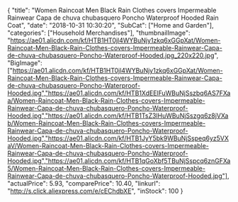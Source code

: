 {
	"title": "Women Raincoat Men Black Rain Clothes covers Impermeable Rainwear  Capa de chuva chubasquero Poncho Waterproof Hooded Rain Coat",
	"date": "2018-10-31 10:30:20",
	"SubCat": ["Home and Garden"],
	"categories": ["Household Merchandises"],
	"thumbnailImage": "https://ae01.alicdn.com/kf/HTB1HT0jl4WYBuNjy1zkq6xGGpXat/Women-Raincoat-Men-Black-Rain-Clothes-covers-Impermeable-Rainwear-Capa-de-chuva-chubasquero-Poncho-Waterproof-Hooded.jpg_220x220.jpg",
	"BigImage": ["https://ae01.alicdn.com/kf/HTB1HT0jl4WYBuNjy1zkq6xGGpXat/Women-Raincoat-Men-Black-Rain-Clothes-covers-Impermeable-Rainwear-Capa-de-chuva-chubasquero-Poncho-Waterproof-Hooded.jpg","https://ae01.alicdn.com/kf/HTB1XdEElFuWBuNjSszbq6AS7FXaa/Women-Raincoat-Men-Black-Rain-Clothes-covers-Impermeable-Rainwear-Capa-de-chuva-chubasquero-Poncho-Waterproof-Hooded.jpg","https://ae01.alicdn.com/kf/HTB1TsZ3lHuWBuNjSszgq6z8jVXab/Women-Raincoat-Men-Black-Rain-Clothes-covers-Impermeable-Rainwear-Capa-de-chuva-chubasquero-Poncho-Waterproof-Hooded.jpg","https://ae01.alicdn.com/kf/HTB1JyY5bk9WBuNjSspeq6yz5VXaV/Women-Raincoat-Men-Black-Rain-Clothes-covers-Impermeable-Rainwear-Capa-de-chuva-chubasquero-Poncho-Waterproof-Hooded.jpg","https://ae01.alicdn.com/kf/HTB1qGoXbf5TBuNjSspcq6znGFXa5/Women-Raincoat-Men-Black-Rain-Clothes-covers-Impermeable-Rainwear-Capa-de-chuva-chubasquero-Poncho-Waterproof-Hooded.jpg"],
	"actualPrice": 5.93,
	"comparePrice": 10.40,
	"linkurl": "http://s.click.aliexpress.com/e/cEChdbXE",
	"inStock": 100
}
